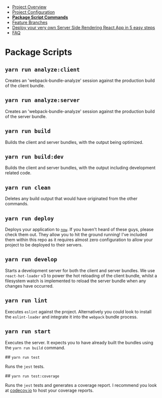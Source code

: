  - [Project Overview](/internal/docs/PROJECT_OVERVIEW.md)
 - [Project Configuration](/internal/docs/PROJECT_CONFIG.md)
 - __[Package Script Commands](/internal/docs/PKG_SCRIPTS.md)__
 - [Feature Branches](/internal/docs/FEATURE_BRANCHES.md)
 - [Deploy your very own Server Side Rendering React App in 5 easy steps](/internal/docs/DEPLOY_TO_NOW.md)
 - [FAQ](/internal/docs/FAQ.md)

# Package Scripts

## `yarn run analyze:client`

Creates an 'webpack-bundle-analyze' session against the production build of the client bundle.

## `yarn run analyze:server`

Creates an 'webpack-bundle-analyze' session against the production build of the server bundle.

## `yarn run build`

Builds the client and server bundles, with the output being optimized.

## `yarn run build:dev`

Builds the client and server bundles, with the output including development related code.

## `yarn run clean`

Deletes any build output that would have originated from the other commands.

## `yarn run deploy`

Deploys your application to [`now`](https://zeit.co/now). If you haven't heard of these guys, please check them out. They allow you to hit the ground running! I've included them within this repo as it requires almost zero configuration to allow your project to be deployed to their servers.

## `yarn run develop`

Starts a development server for both the client and server bundles.  We use `react-hot-loader` v3 to power the hot reloading of the client bundle, whilst a filesystem watch is implemented to reload the server bundle when any changes have occurred.

## `yarn run lint`

Executes `eslint` against the project. Alternatively you could look to install the `eslint-loader` and integrate it into the `webpack` bundle process.

## `yarn run start`

Executes the server.  It expects you to have already built the bundles using the `yarn run build` command.

## `yarn run test`

Runs the `jest` tests.

## `yarn run test:coverage`

Runs the `jest` tests and generates a coverage report. I recommend you look at [codecov.io](https://codecov.io) to host your coverage reports.
